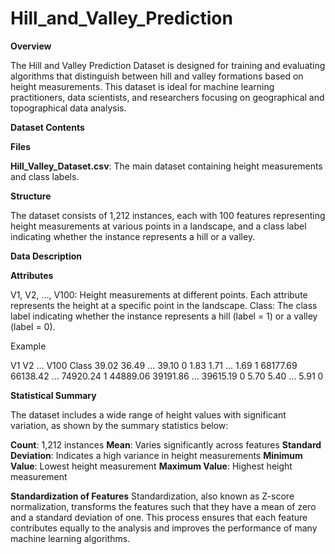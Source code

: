 # Hill_and_Valley_Prediction

**Overview**

The Hill and Valley Prediction Dataset is designed for training and evaluating algorithms that distinguish between hill and valley formations based on height measurements. This dataset is ideal for machine learning practitioners, data scientists, and researchers focusing on geographical and topographical data analysis.

**Dataset Contents**

**Files**

**Hill_Valley_Dataset.csv**: The main dataset containing height measurements and class labels.


**Structure**

The dataset consists of 1,212 instances, each with 100 features representing height measurements at various points in a landscape, and a class label indicating whether the instance represents a hill or a valley.

**Data Description**

**Attributes**

V1, V2, ..., V100: Height measurements at different points. Each attribute represents the height at a specific point in the landscape.
Class: The class label indicating whether the instance represents a hill (label = 1) or a valley (label = 0).

Example

V1	V2	...	V100	Class
39.02	36.49	...	39.10	0
1.83	1.71	...	1.69	1
68177.69	66138.42	...	74920.24	1
44889.06	39191.86	...	39615.19	0
5.70	5.40	...	5.91	0



**Statistical Summary**

The dataset includes a wide range of height values with significant variation, as shown by the summary statistics below:

**Count**: 1,212 instances
**Mean**: Varies significantly across features
**Standard Deviation**: Indicates a high variance in height measurements
**Minimum Value**: Lowest height measurement
**Maximum Value**: Highest height measurement



**Standardization of Features**
Standardization, also known as Z-score normalization, transforms the features such that they have a mean of zero and a standard deviation of one. This process ensures that each feature contributes equally to the analysis and improves the performance of many machine learning algorithms.
